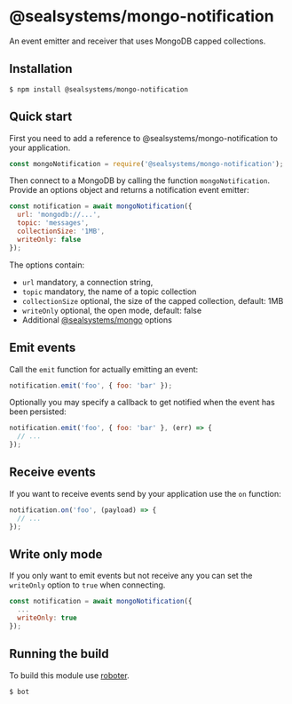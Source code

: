 # @sealsystems/mongo-notification


An event emitter and receiver that uses MongoDB capped collections.

## Installation

```shell
$ npm install @sealsystems/mongo-notification
```

## Quick start

First you need to add a reference to @sealsystems/mongo-notification to your application.

```javascript
const mongoNotification = require('@sealsystems/mongo-notification');
```

Then connect to a MongoDB by calling the function `mongoNotification`. Provide an options object and returns a notification event emitter:

```javascript
const notification = await mongoNotification({
  url: 'mongodb://...',
  topic: 'messages',
  collectionSize: '1MB',
  writeOnly: false
});
```

The options contain:
- `url` mandatory, a connection string,
- `topic` mandatory, the name of a topic collection
- `collectionSize` optional, the size of the capped collection, default: 1MB
- `writeOnly` optional, the open mode, default: false
- Additional [@sealsystems/mongo](https://github.com/sealsystems/node-mongo) options

## Emit events

Call the `emit` function for actually emitting an event:

```javascript
notification.emit('foo', { foo: 'bar' });
```

Optionally you may specify a callback to get notified when the event has been persisted:

```javascript
notification.emit('foo', { foo: 'bar' }, (err) => {
  // ...
});
```

## Receive events

If you want to receive events send by your application use the `on` function:

```javascript
notification.on('foo', (payload) => {
  // ...
});
```

## Write only mode

If you only want to emit events but not receive any you can set the `writeOnly` option to `true` when connecting.

```javascript
const notification = await mongoNotification({
  ...
  writeOnly: true
});
```


## Running the build

To build this module use [roboter](https://www.npmjs.com/package/roboter).

```shell
$ bot
```
